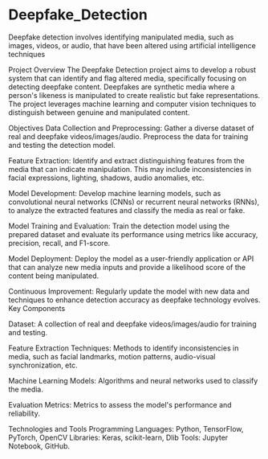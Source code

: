 # Deepfake_Detection
Deepfake detection involves identifying manipulated media, such as images, videos, or audio, that have been altered using artificial intelligence techniques

Project Overview
The Deepfake Detection project aims to develop a robust system that can identify and flag altered media, specifically focusing on detecting deepfake content. Deepfakes are synthetic media where a person's likeness is manipulated to create realistic but fake representations. The project leverages machine learning and computer vision techniques to distinguish between genuine and manipulated content.

Objectives
Data Collection and Preprocessing: Gather a diverse dataset of real and deepfake videos/images/audio. Preprocess the data for training and testing the detection model.

Feature Extraction: Identify and extract distinguishing features from the media that can indicate manipulation. This may include inconsistencies in facial expressions, lighting, shadows, audio anomalies, etc.

Model Development: Develop machine learning models, such as convolutional neural networks (CNNs) or recurrent neural networks (RNNs), to analyze the extracted features and classify the media as real or fake.

Model Training and Evaluation: Train the detection model using the prepared dataset and evaluate its performance using metrics like accuracy, precision, recall, and F1-score.

Model Deployment: Deploy the model as a user-friendly application or API that can analyze new media inputs and provide a likelihood score of the content being manipulated.

Continuous Improvement: Regularly update the model with new data and techniques to enhance detection accuracy as deepfake technology evolves.
Key Components

Dataset: A collection of real and deepfake videos/images/audio for training and testing.

Feature Extraction Techniques: Methods to identify inconsistencies in media, such as facial landmarks, motion patterns, audio-visual synchronization, etc.

Machine Learning Models: Algorithms and neural networks used to classify the media.

Evaluation Metrics: Metrics to assess the model's performance and reliability.

Technologies and Tools
Programming Languages: Python, TensorFlow, PyTorch, OpenCV
Libraries: Keras, scikit-learn, Dlib
Tools: Jupyter Notebook, GitHub.
